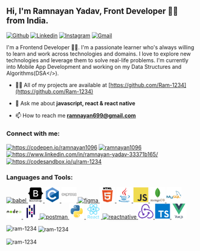 ## Hi, I'm Ramnayan Yadav, Front Developer 👨‍💻 from India.

[![Github](https://img.shields.io/badge/-Github-000?style=flat&logo=Github&logoColor=white)](https://github.com/Ram-1234/ramnayan__699)
[![Linkedin](https://img.shields.io/badge/-LinkedIn-blue?style=flat&logo=Linkedin&logoColor=white)](https://www.linkedin.com/in/ramnayan-yadav-33371b165/)
[![Instagram](https://img.shields.io/badge/-Instagram-c13584?style=flat&labelColor=c13584&logo=instagram&logoColor=white)](https://www.instagram.com/ramnayan501)
[![Gmail](https://img.shields.io/badge/-Gmail-c14438?style=flat&logo=Gmail&logoColor=white)](mailto:ramnayan699@gmail.com)

<!---### Glad to see you here! &nbsp; ![](https://visitor-badge.glitch.me/badge?page_id=SalmanAhmd&style=flat-square&color=0088cc)-->

I'm a Frontend Developer 👨‍💻. I'm a passionate learner who's always willing to learn and work across technologies and domains. I love to explore new technologies and leverage them to solve real-life problems. I'm currently into Mobile App  Development  and working on my Data Structures and Algorithms(DSA</>).

- 👨‍💻 All of my projects are available at [https://github.com/Ram-1234](https://github.com/Ram-1234)

- 💬 Ask me about **javascript, react & react native**

- 📫 How to reach me **ramnayan699@gmail.com**

<h3 align="left">Connect with me:</h3>
<p align="left">
<a href="https://codepen.io/https://codepen.io/ramnayan1096" target="blank"><img align="center" src="https://raw.githubusercontent.com/rahuldkjain/github-profile-readme-generator/master/src/images/icons/Social/codepen.svg" alt="https://codepen.io/ramnayan1096" height="30" width="40" /></a>
<a href="https://twitter.com/ramnayan1096" target="blank"><img align="center" src="https://raw.githubusercontent.com/rahuldkjain/github-profile-readme-generator/master/src/images/icons/Social/twitter.svg" alt="ramnayan1096" height="30" width="40" /></a>
<a href="https://linkedin.com/in/https://www.linkedin.com/in/ramnayan-yadav-33371b165/" target="blank"><img align="center" src="https://raw.githubusercontent.com/rahuldkjain/github-profile-readme-generator/master/src/images/icons/Social/linked-in-alt.svg" alt="https://www.linkedin.com/in/ramnayan-yadav-33371b165/" height="30" width="40" /></a>
<a href="https://codesandbox.com/https://codesandbox.io/u/ram-1234" target="blank"><img align="center" src="https://raw.githubusercontent.com/rahuldkjain/github-profile-readme-generator/master/src/images/icons/Social/codesandbox.svg" alt="https://codesandbox.io/u/ram-1234" height="30" width="40" /></a>
</p>

<h3 align="left">Languages and Tools:</h3>
<p align="left"> <a href="https://babeljs.io/" target="_blank" rel="noreferrer"> <img src="https://www.vectorlogo.zone/logos/babeljs/babeljs-icon.svg" alt="babel" width="40" height="40"/> </a> <a href="https://getbootstrap.com" target="_blank" rel="noreferrer"> <img src="https://raw.githubusercontent.com/devicons/devicon/master/icons/bootstrap/bootstrap-plain-wordmark.svg" alt="bootstrap" width="40" height="40"/> </a> <a href="https://www.cprogramming.com/" target="_blank" rel="noreferrer"> <img src="https://raw.githubusercontent.com/devicons/devicon/master/icons/c/c-original.svg" alt="c" width="40" height="40"/> </a> <a href="https://expressjs.com" target="_blank" rel="noreferrer"> <img src="https://raw.githubusercontent.com/devicons/devicon/master/icons/express/express-original-wordmark.svg" alt="express" width="40" height="40"/> </a> <a href="https://www.figma.com/" target="_blank" rel="noreferrer"> <img src="https://www.vectorlogo.zone/logos/figma/figma-icon.svg" alt="figma" width="40" height="40"/> </a> <a href="https://www.w3.org/html/" target="_blank" rel="noreferrer"> <img src="https://raw.githubusercontent.com/devicons/devicon/master/icons/html5/html5-original-wordmark.svg" alt="html5" width="40" height="40"/> </a> <a href="https://www.java.com" target="_blank" rel="noreferrer"> <img src="https://raw.githubusercontent.com/devicons/devicon/master/icons/java/java-original.svg" alt="java" width="40" height="40"/> </a> <a href="https://developer.mozilla.org/en-US/docs/Web/JavaScript" target="_blank" rel="noreferrer"> <img src="https://raw.githubusercontent.com/devicons/devicon/master/icons/javascript/javascript-original.svg" alt="javascript" width="40" height="40"/> </a> <a href="https://www.mongodb.com/" target="_blank" rel="noreferrer"> <img src="https://raw.githubusercontent.com/devicons/devicon/master/icons/mongodb/mongodb-original-wordmark.svg" alt="mongodb" width="40" height="40"/> </a> <a href="https://www.mysql.com/" target="_blank" rel="noreferrer"> <img src="https://raw.githubusercontent.com/devicons/devicon/master/icons/mysql/mysql-original-wordmark.svg" alt="mysql" width="40" height="40"/> </a> <a href="https://nodejs.org" target="_blank" rel="noreferrer"> <img src="https://raw.githubusercontent.com/devicons/devicon/master/icons/nodejs/nodejs-original-wordmark.svg" alt="nodejs" width="40" height="40"/> </a> <a href="https://pandas.pydata.org/" target="_blank" rel="noreferrer"> <img src="https://raw.githubusercontent.com/devicons/devicon/2ae2a900d2f041da66e950e4d48052658d850630/icons/pandas/pandas-original.svg" alt="pandas" width="40" height="40"/> </a> <a href="https://postman.com" target="_blank" rel="noreferrer"> <img src="https://www.vectorlogo.zone/logos/getpostman/getpostman-icon.svg" alt="postman" width="40" height="40"/> </a> <a href="https://www.python.org" target="_blank" rel="noreferrer"> <img src="https://raw.githubusercontent.com/devicons/devicon/master/icons/python/python-original.svg" alt="python" width="40" height="40"/> </a> <a href="https://reactjs.org/" target="_blank" rel="noreferrer"> <img src="https://raw.githubusercontent.com/devicons/devicon/master/icons/react/react-original-wordmark.svg" alt="react" width="40" height="40"/> </a> <a href="https://reactnative.dev/" target="_blank" rel="noreferrer"> <img src="https://reactnative.dev/img/header_logo.svg" alt="reactnative" width="40" height="40"/> </a> <a href="https://redux.js.org" target="_blank" rel="noreferrer"> <img src="https://raw.githubusercontent.com/devicons/devicon/master/icons/redux/redux-original.svg" alt="redux" width="40" height="40"/> </a> <a href="https://www.typescriptlang.org/" target="_blank" rel="noreferrer"> <img src="https://raw.githubusercontent.com/devicons/devicon/master/icons/typescript/typescript-original.svg" alt="typescript" width="40" height="40"/> </a> <a href="https://vuejs.org/" target="_blank" rel="noreferrer"> <img src="https://raw.githubusercontent.com/devicons/devicon/master/icons/vuejs/vuejs-original-wordmark.svg" alt="vuejs" width="40" height="40"/> </a> </p>

<p><img align="left" src="https://github-readme-stats.vercel.app/api/top-langs?username=ram-1234&show_icons=true&locale=en&layout=compact" alt="ram-1234" /></p>

<p>&nbsp;<img align="center" src="https://github-readme-stats.vercel.app/api?username=ram-1234&show_icons=true&locale=en" alt="ram-1234" /></p>

<p><img align="center" src="https://github-readme-streak-stats.herokuapp.com/?user=ram-1234&" alt="ram-1234" /></p>

